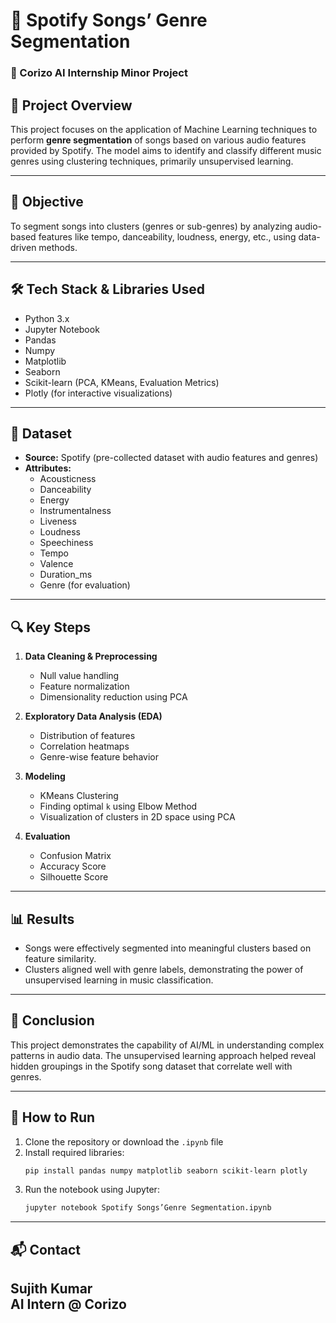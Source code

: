 # 🎵 Spotify Songs’ Genre Segmentation  
### 🧠 Corizo AI Internship Minor Project

## 📌 Project Overview
This project focuses on the application of Machine Learning techniques to perform **genre segmentation** of songs based on various audio features provided by Spotify. The model aims to identify and classify different music genres using clustering techniques, primarily unsupervised learning.

---

## 🚀 Objective
To segment songs into clusters (genres or sub-genres) by analyzing audio-based features like tempo, danceability, loudness, energy, etc., using data-driven methods.

---

## 🛠️ Tech Stack & Libraries Used

- Python 3.x  
- Jupyter Notebook  
- Pandas  
- Numpy  
- Matplotlib  
- Seaborn  
- Scikit-learn (PCA, KMeans, Evaluation Metrics)
- Plotly (for interactive visualizations)

---

## 📁 Dataset
- **Source:** Spotify (pre-collected dataset with audio features and genres)
- **Attributes:**  
  - Acousticness  
  - Danceability  
  - Energy  
  - Instrumentalness  
  - Liveness  
  - Loudness  
  - Speechiness  
  - Tempo  
  - Valence  
  - Duration_ms  
  - Genre (for evaluation)

---

## 🔍 Key Steps

1. **Data Cleaning & Preprocessing**  
   - Null value handling  
   - Feature normalization  
   - Dimensionality reduction using PCA

2. **Exploratory Data Analysis (EDA)**  
   - Distribution of features  
   - Correlation heatmaps  
   - Genre-wise feature behavior

3. **Modeling**  
   - KMeans Clustering  
   - Finding optimal `k` using Elbow Method  
   - Visualization of clusters in 2D space using PCA

4. **Evaluation**  
   - Confusion Matrix  
   - Accuracy Score  
   - Silhouette Score

---

## 📊 Results

- Songs were effectively segmented into meaningful clusters based on feature similarity.
- Clusters aligned well with genre labels, demonstrating the power of unsupervised learning in music classification.

---

## 🎯 Conclusion

This project demonstrates the capability of AI/ML in understanding complex patterns in audio data. The unsupervised learning approach helped reveal hidden groupings in the Spotify song dataset that correlate well with genres.

---

## 📌 How to Run

1. Clone the repository or download the `.ipynb` file  
2. Install required libraries:
    ```bash
    pip install pandas numpy matplotlib seaborn scikit-learn plotly
    ```
3. Run the notebook using Jupyter:
    ```bash
    jupyter notebook Spotify Songs’Genre Segmentation.ipynb
    ```

---

## 📬 Contact

**Sujith Kumar**  
AI Intern @ Corizo  
---

